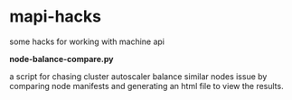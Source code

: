 # mapi-hacks
some hacks for working with machine api

**node-balance-compare.py**

a script for chasing cluster autoscaler balance similar nodes issue by
comparing node manifests and generating an html file to view the results.
